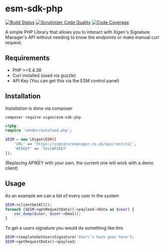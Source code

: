 # esm-sdk-php

[![Build Status](https://travis-ci.org/XigenChris/esm-sdk-php.svg?branch=master)](https://travis-ci.org/XigenChris/esm-sdk-php)
[![Scrutinizer Code Quality](https://scrutinizer-ci.com/g/XigenChris/esm-sdk-php/badges/quality-score.png?b=master)](https://scrutinizer-ci.com/g/XigenChris/esm-sdk-php/?branch=master)
[![Code Coverage](https://scrutinizer-ci.com/g/XigenChris/esm-sdk-php/badges/coverage.png?b=master)](https://scrutinizer-ci.com/g/XigenChris/esm-sdk-php/?branch=master)

A simple PHP Library that allows you to interact with Xigen's Signature Manager's API
without needing to know the endpoints or make manual curl request.

## Requirements
- PHP >=5.4.38
- Curl installed (used via guzzle)
- API Key (You can get this via the ESM control panel)

## Installation
Installation is done via composer
```
composer require xigen/esm-sdk-php
```

```php
<?php
require 'vendor/autoload.php';

$ESM = new \Xigen\ESM([
    'URL' => 'https://signaturemanager.co.uk/api/rest/v2/',
    'APIKEY' => 'TestAPIKEY'
]);
```
(Replacing APIKEY with your own, the current one will work with a demo client)

## Usage
As an example we can a list of every user in the system
```php
$ESM->clientGetAll();
foreach ($ESM->getRequestData()->payload->Data as $user) {
    var_dump($user, $user->Email);
}
```

To get a users signature you would do something like this
```php
$ESM->templateGetUsersSignature('User\'s hash goes here');
$ESM->getRequestData()->payload;
```
